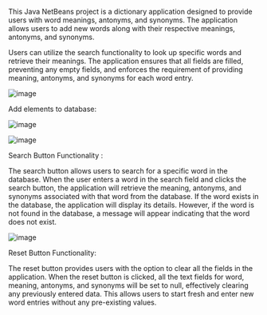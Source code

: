 This Java NetBeans project is a dictionary application designed to provide users with word meanings, antonyms, and synonyms. The application allows users to add new words along with their respective meanings, antonyms, and synonyms.

Users can utilize the search functionality to look up specific words and retrieve their meanings. The application ensures that all fields are filled, preventing any empty fields, and enforces the requirement of providing meaning, antonyms, and synonyms for each word entry.


![image](https://github.com/Muskan-Thakur/VocabExplorer/assets/106293646/fddf5c81-7bee-4993-93e8-7b919ba5b5b7)

Add elements to database:

![image](https://github.com/Muskan-Thakur/VocabExplorer/assets/106293646/470a3564-12e0-4933-9807-87edca44018e)

![image](https://github.com/Muskan-Thakur/VocabExplorer/assets/106293646/c7107876-e689-46d5-b8c9-c29bd9e9fd61)

Search Button Functionality :

The search button allows users to search for a specific word in the database.
When the user enters a word in the search field and clicks the search button, the application will retrieve the meaning, antonyms, and synonyms associated with that word from the database.
If the word exists in the database, the application will display its details.
However, if the word is not found in the database, a message will appear indicating that the word does not exist.

![image](https://github.com/Muskan-Thakur/VocabExplorer/assets/106293646/b43a6740-a5f5-4fd4-9dfc-01a62474edd9)


Reset Button Functionality:

The reset button provides users with the option to clear all the fields in the application.
When the reset button is clicked, all the text fields for word, meaning, antonyms, and synonyms will be set to null, effectively clearing any previously entered data.
This allows users to start fresh and enter new word entries without any pre-existing values.



